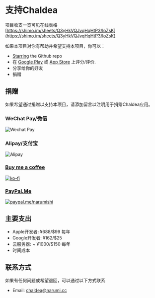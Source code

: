 # 支持Chaldea

项目收支一览可见在线表格[https://shimo.im/sheets/Q3yHkVQJvqHqHtP3/IoZsK](https://shimo.im/sheets/Q3yHkVQJvqHqHtP3/IoZsK)

如果本项目对你有帮助并希望支持本项目，你可以：
- [Starring](https://github.com/chaldea-center/chaldea/stargazers) the Github repo
- 在 [Google Play](https://play.google.com/store/apps/details?id=cc.narumi.chaldea) 或 [App Store](https://apps.apple.com/us/app/chaldea/id1548713491?itsct=apps_box&itscg=30200) 上评分/评价.
- 分享给你的好友
- 捐赠

## 捐赠
如果希望通过捐赠以支持本项目，请添加留言以注明用于捐赠Chaldea应用。

### WeChat Pay/微信
![Wechat Pay](resource://res/img/md/wechat_pay.webp)

### Alipay/支付宝
![Alipay](resource://res/img/md/alipay.webp)

### [Buy me a coffee](https://ko-fi.com/G2G152BDO)
[![ko-fi](resource://res/img/md/kofi2.webp)](https://ko-fi.com/G2G152BDO)

### [PayPal.Me](https://paypal.me/narumishi)
[![paypal.me/narumishi](https://www.paypalobjects.com/webstatic/mktg/Logo/pp-logo-200px.png)](https://paypal.me/narumishi)


## 主要支出
- Apple开发者: ¥688/$99 每年
- Google开发者: ¥162/$25
- 云服务器: ~ ¥1000/$150 每年
- 时间成本


## 联系方式
如果有任何问题或希望退回，可以通过以下方式联系

- Email: [chaldea@narumi.cc](mailto:chaldea@narumi.cc)
